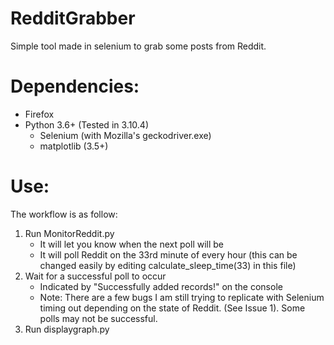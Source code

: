 # RedditGrabber
Simple tool made in selenium to grab some posts from Reddit.

# Dependencies:
- Firefox
- Python 3.6+ (Tested in 3.10.4)
   - Selenium (with Mozilla's geckodriver.exe)
   - matplotlib (3.5+)
    
# Use:
The workflow is as follow:
1. Run MonitorReddit.py
   - It will let you know when the next poll will be
   - It will poll Reddit on the 33rd minute of every hour (this can be changed easily by editing calculate_sleep_time(33) in this file)
2. Wait for a successful poll to occur
   - Indicated by "Successfully added records!" on the console
   - Note: There are a few bugs I am still trying to replicate with Selenium timing out depending on the state of Reddit. (See Issue 1). Some polls may not be successful.
3. Run displaygraph.py
